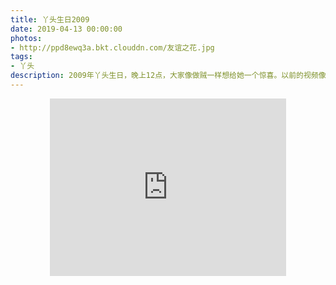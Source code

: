 ```yaml
---
title: 丫头生日2009
date: 2019-04-13 00:00:00
photos:
- http://ppd8ewq3a.bkt.clouddn.com/友谊之花.jpg
tags:
- 丫头
description: 2009年丫头生日，晚上12点，大家像做贼一样想给她一个惊喜。以前的视频像素有点渣，视频里的那些人看起来有点傻，傻的可爱，傻的让我们久久难以忘怀曾经那些傻逼时光。
---
```


<center><iframe width="378" height="283.5" src="https://v.qq.com/txp/iframe/player.html?vid=b0860ix54yz" frameborder="0" allowfullscreen></iframe></center>
